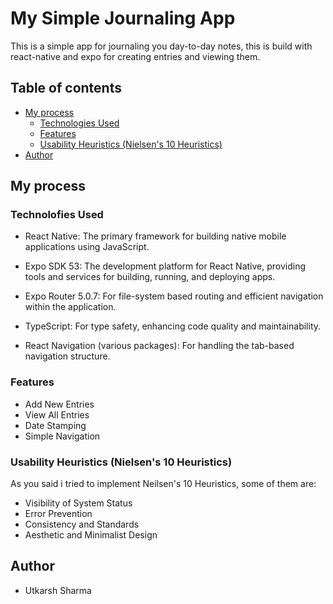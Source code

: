 # My Simple Journaling App 

This is a simple app for journaling you day-to-day notes, this is build with react-native and expo for creating entries and viewing them.

## Table of contents

- [My process](#my-process)
  - [Technologies Used](#technologies-used)
  - [Features](#features)
  - [Usability Heuristics (Nielsen's 10 Heuristics)](#usability-heuristics-nielsens-10-heuristics)
- [Author](#author)

## My process

### Technolofies Used

- React Native: The primary framework for building native mobile applications using JavaScript.

- Expo SDK 53: The development platform for React Native, providing tools and services for building, running, and deploying apps.

- Expo Router 5.0.7: For file-system based routing and efficient navigation within the application.

- TypeScript: For type safety, enhancing code quality and maintainability.

- React Navigation (various packages): For handling the tab-based navigation structure.

### Features

- Add New Entries
- View All Entries
- Date Stamping
- Simple Navigation

### Usability Heuristics (Nielsen's 10 Heuristics)

As you said i tried to implement Neilsen's 10 Heuristics, some of them are:

- Visibility of System Status
- Error Prevention
- Consistency and Standards
- Aesthetic and Minimalist Design

## Author

- Utkarsh Sharma